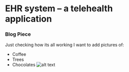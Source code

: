 # EHR system – a telehealth application
### Blog Piece
 
Just checking how its all working
I want to add pictures of:
- Coffee
- Trees
- Chocolates
![alt text](https://media-cldnry.s-nbcnews.com/image/upload/t_nbcnews-fp-1200-630,f_auto,q_auto:best/newscms/2019_33/2203981/171026-better-coffee-boost-se-329p.jpg)
